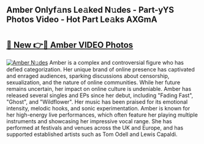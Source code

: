 ## Amber Onlyf𝚊ns Le𝚊ked N𝚞des - Part-yYS Photos Video - Hot Part Le𝚊ks AXGmA

# <h2><a href="http://ab12946.deff.icu/?id=Amber">🔗 New 👉🔴 Amber VIDEO Photos</a></h2>

[![Amber N𝚞des](https://i.imgur.com/rIISA9y.gif)](http://ab12946.deff.icu/?id=Amber)
Amber is a complex and controversial figure who has defied categorization. Her unique brand of online presence has captivated and enraged audiences, sparking discussions about censorship, sexualization, and the nature of online communities. While her future remains uncertain, her impact on online culture is undeniable. Amber has released several singles and EPs since her debut, including "Fading Fast", "Ghost", and "Wildflower". Her music has been praised for its emotional intensity, melodic hooks, and sonic experimentation. Amber is known for her high-energy live performances, which often feature her playing multiple instruments and showcasing her impressive vocal range. She has performed at festivals and venues across the UK and Europe, and has supported established artists such as Tom Odell and Lewis Capaldi.
